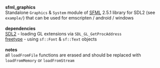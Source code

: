 **sfml_graphics**\
Standalone `Graphics` & `System` module of [SFML](https://github.com/SFML/SFML) 2.5.1 library for SDL2 (see `example/`) that can be used for emscripten / android / windows\
\
**dependencies**\
[SDL2](https://github.com/libsdl-org/SDL) - loading GL extensions via `SDL_GL_GetProcAddress`\
[freetype](https://github.com/freetype/freetype) - using `sf::Font` & `sf::Text` objects\
\
**notes**\
all `loadFromFile` functions are erased and should be replaced with `loadFromMemory` or `loadFromStream`